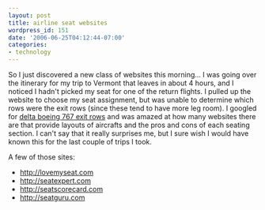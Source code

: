 ```yaml
---
layout: post
title: airline seat websites
wordpress_id: 151
date: '2006-06-25T04:12:44-07:00'
categories:
- technology
---
```

So I just discovered a new class of websites this morning... I was going over the itinerary for my trip to Vermont that leaves in about 4 hours, and I noticed I hadn't picked my seat for one of the return flights.  I pulled up the website to choose my seat assignment, but was unable to determine which rows were the exit rows (since these tend to have more leg room).  I googled for [delta boeing 767 exit rows][] and was amazed at how many websites there are that provide layouts of aircrafts and the pros and cons of each seating section.  I can't say that it really surprises me, but I sure wish I would have known this for the last couple of trips I took.

A few of those sites:

- <http://lovemyseat.com>
- <http://seatexpert.com>
- <http://seatscorecard.com>
- <http://seatguru.com>

[delta boeing 767 exit rows]: http://www.google.com/search?q=delta+boeing+767+exit+rows
